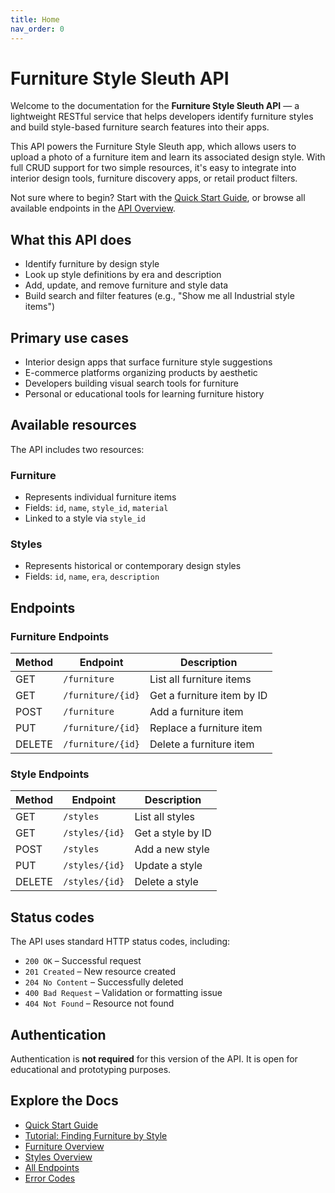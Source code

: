 ```yaml
---
title: Home
nav_order: 0
---
```




# Furniture Style Sleuth API

Welcome to the documentation for the **Furniture Style Sleuth API** — a lightweight RESTful service that helps developers identify furniture styles and build style-based furniture search features into their apps.

This API powers the Furniture Style Sleuth app, which allows users to upload a photo of a furniture item and learn its associated design style. With full CRUD support for two simple resources, it's easy to integrate into interior design tools, furniture discovery apps, or retail product filters.

Not sure where to begin? Start with the [Quick Start Guide](quickstart.md), or browse all available endpoints in the [API Overview](topic-list.md).


## What this API does

- Identify furniture by design style
- Look up style definitions by era and description
- Add, update, and remove furniture and style data
- Build search and filter features (e.g., "Show me all Industrial style items")

## Primary use cases

- Interior design apps that surface furniture style suggestions
- E-commerce platforms organizing products by aesthetic
- Developers building visual search tools for furniture
- Personal or educational tools for learning furniture history


## Available resources

The API includes two resources:

### Furniture
- Represents individual furniture items
- Fields: `id`, `name`, `style_id`, `material`
- Linked to a style via `style_id`

### Styles
- Represents historical or contemporary design styles
- Fields: `id`, `name`, `era`, `description`

## Endpoints

### Furniture Endpoints

| Method | Endpoint            | Description                |
|--------|---------------------|----------------------------|
| GET    | `/furniture`        | List all furniture items   |
| GET    | `/furniture/{id}`   | Get a furniture item by ID |
| POST   | `/furniture`        | Add a furniture item       |
| PUT    | `/furniture/{id}`   | Replace a furniture item   |
| DELETE | `/furniture/{id}`   | Delete a furniture item    |

### Style Endpoints

| Method | Endpoint          | Description              |
|--------|-------------------|--------------------------|
| GET    | `/styles`         | List all styles          |
| GET    | `/styles/{id}`    | Get a style by ID        |
| POST   | `/styles`         | Add a new style          |
| PUT    | `/styles/{id}`    | Update a style           |
| DELETE | `/styles/{id}`    | Delete a style           |

## Status codes

The API uses standard HTTP status codes, including:

- `200 OK` – Successful request
- `201 Created` – New resource created
- `204 No Content` – Successfully deleted
- `400 Bad Request` – Validation or formatting issue
- `404 Not Found` – Resource not found


## Authentication

Authentication is **not required** for this version of the API. It is open for educational and prototyping purposes.

## Explore the Docs

- [Quick Start Guide](quickstart.md)
- [Tutorial: Finding Furniture by Style](tutorials/tutorial-find-furniture-by-style.md)
- [Furniture Overview](reference/furniture.md)
- [Styles Overview](reference/styles.md)
- [All Endpoints](topic-list.md)
- [Error Codes](errors.md)